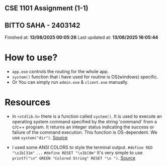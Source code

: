 ## CSE 1101 Assignment (1-1)

## BITTO SAHA - 2403142

Finished at: **13/08/2025 00:05:26**
Last updated at: **13/08/2025 16:05:44**

# How to use?

- `app.exe` controls the routing for the whole app.
- `system()` function that i have used for routine is OS(windows) specific.
- Or You can simply run `admin.exe` & `client.exe` manually.

# Resources

- In `<stdlib.h>` there is a function called `system()`. It is used to execute an operating system command specified by the string 'command' from a c/c++ program. It returns an integer status indicating the success or failure of the command execution. This function is OS-dependent. We use `system("dir")`. [Source](https://www.tutorialspoint.com/c_standard_library/c_function_system.htm)

- I used some ANSI COLORS to style the terminal output.
  `#define RED "\x1b[31m"` `...` `#define RESET "\x1b[0m"`
  It's very simple to use `printf("\n" GREEN "Colored String" RESET "\n ")`. [Source](https://stackoverflow.com/questions/3219393/stdlib-and-colored-output-in-c)
